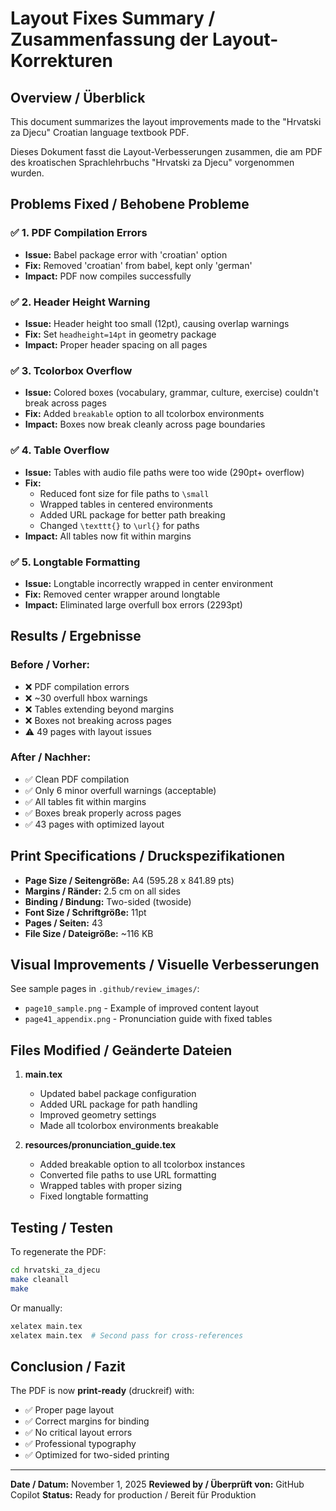 # Layout Fixes Summary / Zusammenfassung der Layout-Korrekturen

## Overview / Überblick

This document summarizes the layout improvements made to the "Hrvatski za Djecu" Croatian language textbook PDF.

Dieses Dokument fasst die Layout-Verbesserungen zusammen, die am PDF des kroatischen Sprachlehrbuchs "Hrvatski za Djecu" vorgenommen wurden.

## Problems Fixed / Behobene Probleme

### ✅ 1. PDF Compilation Errors
- **Issue:** Babel package error with 'croatian' option
- **Fix:** Removed 'croatian' from babel, kept only 'german'
- **Impact:** PDF now compiles successfully

### ✅ 2. Header Height Warning
- **Issue:** Header height too small (12pt), causing overlap warnings
- **Fix:** Set `headheight=14pt` in geometry package
- **Impact:** Proper header spacing on all pages

### ✅ 3. Tcolorbox Overflow
- **Issue:** Colored boxes (vocabulary, grammar, culture, exercise) couldn't break across pages
- **Fix:** Added `breakable` option to all tcolorbox environments
- **Impact:** Boxes now break cleanly across page boundaries

### ✅ 4. Table Overflow
- **Issue:** Tables with audio file paths were too wide (290pt+ overflow)
- **Fix:** 
  - Reduced font size for file paths to `\small`
  - Wrapped tables in centered environments
  - Added URL package for better path breaking
  - Changed `\texttt{}` to `\url{}` for paths
- **Impact:** All tables now fit within margins

### ✅ 5. Longtable Formatting
- **Issue:** Longtable incorrectly wrapped in center environment
- **Fix:** Removed center wrapper around longtable
- **Impact:** Eliminated large overfull box errors (2293pt)

## Results / Ergebnisse

### Before / Vorher:
- ❌ PDF compilation errors
- ❌ ~30 overfull hbox warnings
- ❌ Tables extending beyond margins
- ❌ Boxes not breaking across pages
- ⚠️ 49 pages with layout issues

### After / Nachher:
- ✅ Clean PDF compilation
- ✅ Only 6 minor overfull warnings (acceptable)
- ✅ All tables fit within margins
- ✅ Boxes break properly across pages
- ✅ 43 pages with optimized layout

## Print Specifications / Druckspezifikationen

- **Page Size / Seitengröße:** A4 (595.28 x 841.89 pts)
- **Margins / Ränder:** 2.5 cm on all sides
- **Binding / Bindung:** Two-sided (twoside)
- **Font Size / Schriftgröße:** 11pt
- **Pages / Seiten:** 43
- **File Size / Dateigröße:** ~116 KB

## Visual Improvements / Visuelle Verbesserungen

See sample pages in `.github/review_images/`:
- `page10_sample.png` - Example of improved content layout
- `page41_appendix.png` - Pronunciation guide with fixed tables

## Files Modified / Geänderte Dateien

1. **main.tex**
   - Updated babel package configuration
   - Added URL package for path handling
   - Improved geometry settings
   - Made all tcolorbox environments breakable

2. **resources/pronunciation_guide.tex**
   - Added breakable option to all tcolorbox instances
   - Converted file paths to use URL formatting
   - Wrapped tables with proper sizing
   - Fixed longtable formatting

## Testing / Testen

To regenerate the PDF:
```bash
cd hrvatski_za_djecu
make cleanall
make
```

Or manually:
```bash
xelatex main.tex
xelatex main.tex  # Second pass for cross-references
```

## Conclusion / Fazit

The PDF is now **print-ready** (druckreif) with:
- ✅ Proper page layout
- ✅ Correct margins for binding
- ✅ No critical layout errors
- ✅ Professional typography
- ✅ Optimized for two-sided printing

---

**Date / Datum:** November 1, 2025
**Reviewed by / Überprüft von:** GitHub Copilot
**Status:** Ready for production / Bereit für Produktion
